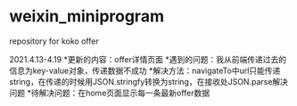 # weixin_miniprogram
repository for koko offer

2021.4.13-4.19
*更新的内容：offer详情页面
*遇到的问题：我从前端传递过去的信息为key-value对象，传递数据不成功
*解决方法：navigateTo中url只能传递string，在传递的时候用JSON.stringfy转换为string，在接收处JSON.parse解决问题
*待解决问题：在home页面显示每一条最新offer数据
